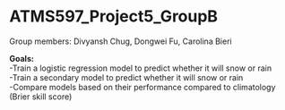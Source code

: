 # ATMS597_Project5_GroupB 
Group members: Divyansh Chug, Dongwei Fu, Carolina Bieri <br>

<b>Goals:</b> <br>
-Train a logistic regression model to predict whether it will snow or rain <br>
-Train a secondary model to predict whether it will snow or rain <br>
-Compare models based on their performance compared to climatology (Brier skill score)
